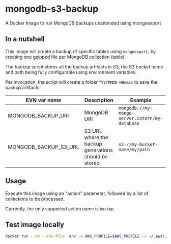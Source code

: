 # mongodb-s3-backup

A Docker Image to run MongoDB backups unattended using mongoexport

## In a nutshell

This image will create a backup of specific tables using `mongoexport`, by creating one gzipped file per MongoDB collection (table).

The backup script stores all the backup artifacts in S3, the S3 bucket name and path being fully configurable using environment variables.

Per invocation, the script will create a folder `YYYYMMDD-HHmmss` to save the backup artifacts.

| EVN var name | Description | Example |
| --- | --- | --- |
| MONGODB_BACKUP_URI|MongoDB URI|`mongodb://my-mongo-server.intern/my-database`
| MONGODB_BACKUP_S3_URL|S3 URL where the backup generations should be stored|`s3://my-bucket-name/my/path`


## Usage

Execute this image using an "action" parameter, followed by a list of collections to be processed.
 
Currently, the only supported action name is `backup`.

## Test image locally

```bash
docker run --rm --env-file .env -e AWS_PROFILE=$AWS_PROFILE -v ~/.aws:/root/.aws evfreaks/mongodb-s3-backup backup collection1 collection2
```
